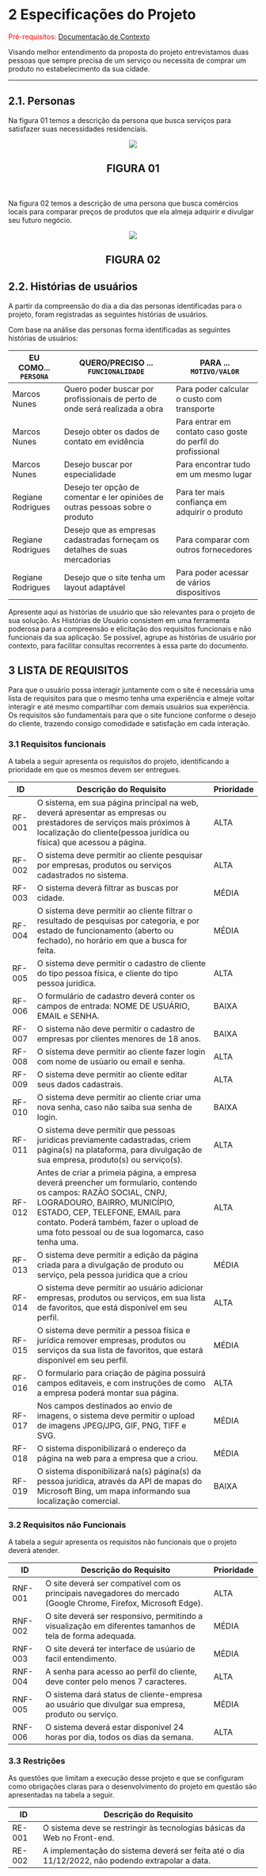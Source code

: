# 2 Especificações do Projeto

<span style="color:red">Pré-requisitos: <a href="1-Documentação de Contexto.md"> Documentação de Contexto</a></span>

<p>Visando melhor entendimento da proposta do projeto entrevistamos duas pessoas que sempre precisa de um serviço ou necessita de comprar um produto no estabelecimento da sua cidade.</p>

<hr/>

## 2.1. Personas

<p>
Na figura 01 temos a descrição da persona que busca serviços para satisfazer suas necessidades residenciais. 
</p>

<p align="center">
<img src="img/Personas/Marcos-Nunes.PNG" >
</p>

<h2 align="center"> FIGURA 01</h2>
<br/>

<p>Na figura 02 temos a descrição de uma persona que busca comércios locais para comparar preços de produtos que ela almeja adquirir e divulgar seu futuro negócio.</p>
<p align="center">
<img src="img/Personas/Regiane-Rodrigues.PNG">
</p>

<h2 align="center"> FIGURA 02</h2>

## 2.2. Histórias de usuários

<p>A partir da compreensão do dia a dia das personas identificadas para o projeto, foram registradas as seguintes histórias de usuários.</p>

<p>
Com base na análise das personas forma identificadas as seguintes histórias de usuários:
</p>

| EU COMO... `PERSONA` | QUERO/PRECISO ... `FUNCIONALIDADE`                                            | PARA ... `MOTIVO/VALOR`                                     |
| -------------------- | ----------------------------------------------------------------------------- | ----------------------------------------------------------- |
| Marcos Nunes         | Quero poder buscar por profissionais de perto de onde será realizada a obra   | Para poder calcular o custo com transporte                  |
| Marcos Nunes         | Desejo obter os dados de contato em evidência                                 | Para entrar em contato caso goste do perfil do profissional |
| Marcos Nunes         | Desejo buscar por especialidade                                               | Para encontrar tudo em um mesmo lugar                       |
| Regiane Rodrigues    | Desejo ter opção de comentar e ler opiniões de outras pessoas sobre o produto | Para ter mais confiança em adquirir o produto               |
| Regiane Rodrigues    | Desejo que as empresas cadastradas forneçam os detalhes de suas mercadorias   | Para comparar com outros fornecedores                       |
| Regiane Rodrigues    | Desejo que o site tenha um layout adaptável                                   | Para poder acessar de vários dispositivos                   |

<p>
Apresente aqui as histórias de usuário que são relevantes para o projeto de sua solução. As Histórias de Usuário consistem em uma ferramenta poderosa para a compreensão e elicitação dos requisitos funcionais e não funcionais da sua aplicação. Se possível, agrupe as histórias de usuário por contexto, para facilitar consultas recorrentes à essa parte do documento.
</p>

## 3 LISTA DE REQUISITOS

<p>
Para que o usuário possa interagir juntamente com o site é necessária uma lista de requisitos para que o mesmo tenha uma experiência e almeje voltar interagir e até mesmo compartilhar com demais usuários sua experiência. Os requisitos são fundamentais para que o site funcione conforme o desejo do cliente, trazendo consigo comodidade e satisfação em cada interação.
</p>

### 3.1 Requisitos funcionais

<p>
A tabela a seguir apresenta os requisitos do projeto, identificando a prioridade em que os mesmos devem ser entregues.
</p>

| ID     | Descrição do Requisito                                                                                                                                                     | Prioridade |
| ------ | -------------------------------------------------------------------------------------------------------------------------------------------------------------------------- | ---------- |
| RF-001 | O sistema, em sua página principal na web, deverá apresentar as empresas ou prestadores de serviços mais próximos à localização do cliente(pessoa jurídica ou física) que acessou a página.           | ALTA       |
| RF-002 | O sistema deve permitir ao cliente pesquisar por empresas, produtos ou serviços cadastrados no sistema.                                                                    | ALTA       |
| RF-003 | O sistema deverá filtrar as buscas por cidade.                                                                                                                              | MÉDIA      |
| RF-004 | O sistema deve permitir ao cliente filtrar o resultado de pesquisas por categoria, e por estado de funcionamento (aberto ou fechado), no horário em que a busca for feita. | MÉDIA      |
| RF-005 | O sistema deve permitir o cadastro de cliente do tipo pessoa física, e cliente do tipo pessoa juridica.                                                                                                                         | ALTA       |
|  RF-006 | O formulário de cadastro deverá conter os campos de entrada: NOME DE USUÁRIO, EMAIL e SENHA.                                                               | BAIXA       |
|  RF-007| O sistema não deve permitir o cadastro de empresas por clientes menores de 18 anos. | BAIXA       |
| RF-008 | O sistema deve permitir ao cliente fazer login com nome de usúario ou email e senha.                                                                                                                            | ALTA       |
| RF-009 | O sistema deve permitir ao cliente editar seus dados cadastrais.                                                                                                           | ALTA       |
| RF-010 | O sistema deve permitir ao cliente criar uma nova senha, caso não saiba sua senha de login.                                                                                | BAIXA      |
| RF-011 | O sistema deve permitir que pessoas juridicas previamente cadastradas, criem página(s) na plataforma, para divulgação de sua empresa, produto(s) ou serviço(s).                              | ALTA       |
| RF-012 | Antes de criar a primeia página, a empresa deverá preencher um formulario, contendo os campos: RAZÃO SOCIAL, CNPJ, LOGRADOURO, BAIRRO, MUNICÍPIO, ESTADO, CEP, TELEFONE, EMAIL para contato. Poderá também, fazer o upload de uma foto pessoal ou de sua logomarca, caso tenha uma.| ALTA       |
| RF-013 | O sistema deve permitir a edição da página criada para a divulgação de produto ou serviço, pela pessoa juridica que a criou                                                | MÉDIA      |
| RF-014 | O sistema deve permitir ao usuário adicionar empresas, produtos ou serviços, em sua lista de favoritos, que está disponível em seu perfil.                                 | ALTA       |
| RF-015 | O sistema deve permitir a pessoa física e jurídica remover empresas, produtos ou serviços da sua lista de favoritos, que estará disponível em seu perfil.                                    | MÉDIA      |
| RF-016 | O formulario para criação de página possuirá campos editaveis, e com instruções de como a empresa poderá montar sua página.   | ALTA      | 
| RF-017 | Nos campos destinados ao envio de imagens, o sistema deve permitir o upload de imagens JPEG/JPG, GIF, PNG, TIFF e SVG.                                                                                                | MÉDIA      |
| RF-018 | O sistema disponibilizará o endereço da página na web para a empresa que a criou.                                                                                                      | MÉDIA      |
| RF-019 | O sistema disponibilizará na(s) página(s) da pessoa jurídica, através da API de mapas do Microsoft Bing, um mapa informando sua localização comercial.                             | BAIXA      |

### 3.2 Requisitos não Funcionais

<p>
A tabela a seguir apresenta os requisitos não funcionais que o projeto deverá atender.
</p>

| ID      | Descrição do Requisito                                                                                                                                                                                                                                                                                 | Prioridade |
| ------- | ------------------------------------------------------------------------------------------------------------------------------------------------------------------------------------------------------------------------------------------------------------------------------------------------------ | ---------- |
| RNF-001 | O site deverá ser compatível com os principais navegadores do mercado (Google Chrome, Firefox, Microsoft Edge).                                                                                                                                                                                          | ALTA       |
| RNF-002 | O site deverá ser responsivo, permitindo a visualização em diferentes tamanhos de tela de forma adequada.                                                                                                                                                                                                                | MÉDIA       |
| RNF-003 | O site deverá ter interface de usúario de facil entendimento.                                                                                                                                                                                         | MÉDIA       |
| RNF-004 | A senha para acesso ao perfil do cliente, deve conter pelo menos 7 caracteres.                                                                                                                                                                                          | ALTA       |
| RNF-005 | O sistema dará status de cliente-empresa ao usuário que divulgar sua empresa, produto ou serviço.                                                                                                                                                                                                      | MÉDIA       |
| RNF-006 | O sistema deverá estar disponivel 24 horas por dia, todos os dias da semana.                                                                                                                                                                                                      | ALTA       |

### 3.3 Restrições

<p>
As questões que limitam a execução desse projeto e que se configuram como obrigações claras para o desenvolvimento do projeto em questão são apresentadas na tabela a seguir.
</p>

| ID      | Descrição do Requisito                                                                                        |
| ------- | ------------------------------------------------------------------------------------------------------------- |
| RE-001 |O sistema deve se restringir às tecnologias básicas da Web no Front-end.                                        |
| RE-002 | A implementação do sistema deverá ser feita até o dia 11/12/2022, não podendo extrapolar a data.              |
